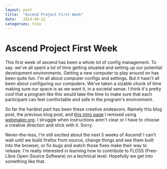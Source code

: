 ```yaml
---
layout: post
title:  "Ascend Project First Week"
date:   2014-09-12
categories: tina
---
```


# Ascend Project First Week

This first week of ascend has been a whole lot of config management.
To say: we've all spent a lot of time getting situated and setting up our potential development environments.
Getting a new computer to play around on has been quite fun.
I'm all about computer configs and settings.
But it hasn't all been about configuring our computers.
We've taken a sizable chunk of time making sure our space is as we want it, in a societal sense.
I think it's pretty cool that a program like this would take the time to make sure that each participant can feel comfortable and safe in the program's environment.

So far the hardest part has been these creative endeavors.
Namely this blog post, the previous blog post, and [this intro page](https://tinahina.makes.org/thimble/LTIxNDE2NTA2ODg=/a-little-about-me) I remixed using [webmaker.org](http://www.webmaker.org).
I struggle when instructions aren't clear or I have to choose a creative direction and stick with it. Sorry.

Never-the-less, I'm still excited about the next 5 weeks of Ascend!
I can't wait until we build firefox from source, change things and see them built into the browser, or fix bugs and watch those fixes make their way to release.
I'm really interested in learning how to contribute to FLOSS (Free-Libre Open-Source Software) on a technical level.
Hopefully we get into something like that.
